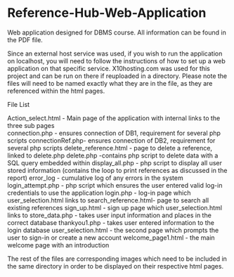 # Reference-Hub-Web-Application
Web application designed for DBMS course. All information can be found in the PDF file. 

Since an external host service was used, if you wish to run the application on localhost, you will need to follow the instructions of how to set up a web application on that specific service.
X10hosting.com was used for this project and can be run on there if reuploaded in a directory.
Please note the files will need to be named exactly what they are in the file, as they are referenced within the html pages.



File List

Action_select.html -  Main page of the application with internal links to the three sub pages      
connection.php - ensures connection of DB1, requirement for several php scripts
connectionRef.php- ensures connection of DB2, requirement for several php scripts
delete_reference.html - page to delete a reference, linked to delete.php
delete.php -contains php script to delete data with a SQL query embedded within
display_all.php - php script to display all user stored information (contains the loop to print references as discussed in the report)
error_log - cumulative log of any errors in the system
login_attempt.php - php script which ensures the user entered valid log-in credentials to use the application
login.php - log-in page which user_selection.html links to
search_reference.html- page to search all existing references
sign_up.html - sign up page which user_selection.html links to
store_data.php - takes user input information and places in the correct database
thankyou1.php - takes user entered information to the login database
user_selection.html - the second page which prompts the user to sign-in or create a new account
welcome_page1.html - the main welcome page with an introduction


The rest of the files are corresponding images which need to be included in the same directory in order to be displayed on their respective html pages.
